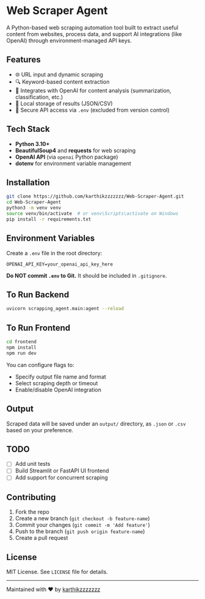 # Web Scraper Agent

A Python-based web scraping automation tool built to extract useful content from websites, process data, and support AI integrations (like OpenAI) through environment-managed API keys.

## Features

* 🌐 URL input and dynamic scraping
* 🔍 Keyword-based content extraction
* 🧠 Integrates with OpenAI for content analysis (summarization, classification, etc.)
* 📁 Local storage of results (JSON/CSV)
* 🔐 Secure API access via `.env` (excluded from version control)

## Tech Stack

* **Python 3.10+**
* **BeautifulSoup4** and **requests** for web scraping
* **OpenAI API** (via `openai` Python package)
* **dotenv** for environment variable management

## Installation

```bash
git clone https://github.com/karthikzzzzzzz/Web-Scraper-Agent.git
cd Web-Scraper-Agent
python3 -m venv venv
source venv/bin/activate  # or venv\Scripts\activate on Windows
pip install -r requirements.txt
```

## Environment Variables

Create a `.env` file in the root directory:

```env
OPENAI_API_KEY=your_openai_api_key_here
```

**Do NOT commit `.env` to Git.** It should be included in `.gitignore`.

## To Run Backend

```bash
uvicorn scrapping_agent.main:agent --reload
```

## To Run Frontend
```bash
cd frontend
npm install
npm run dev
```

You can configure flags to:

* Specify output file name and format
* Select scraping depth or timeout
* Enable/disable OpenAI integration

## Output

Scraped data will be saved under an `output/` directory, as `.json` or `.csv` based on your preference.

## TODO

* [ ] Add unit tests
* [ ] Build Streamlit or FastAPI UI frontend
* [ ] Add support for concurrent scraping

## Contributing

1. Fork the repo
2. Create a new branch (`git checkout -b feature-name`)
3. Commit your changes (`git commit -m 'Add feature'`)
4. Push to the branch (`git push origin feature-name`)
5. Create a pull request

## License

MIT License. See `LICENSE` file for details.

---

Maintained with ❤️ by [karthikzzzzzzz](https://github.com/karthikzzzzzzz)
